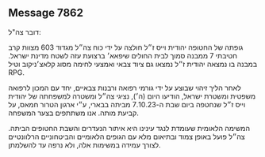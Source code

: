 ## Message 7862

דובר צה"ל:

גופתה של החטופה יהודית וייס ז״ל חולצה על ידי כוח צה״ל מגדוד 603 מצוות קרב חטיבתי 7 ממבנה סמוך לבית החולים שיפאא׳ ברצועת עזה לשטח מדינת ישראל. במבנה בו נמצאה יהודית ז״ל נמצאו גם ציוד צבאי ואמצעי לחימה מסוג קלאצ׳ניקוב וטיל RPG.

לאחר הליך זיהוי שבוצע על ידי גורמי רפואה ורבנות צבאיים, יחד עם המכון לרפואה משפטית ומשטרת ישראל, הודיעו היום (ה׳), נציגי צה״ל ומשטרה למשפחתה של יהודית וייס ז״ל שנחטפה ביום שבת ה-7.10.23 מביתה בבארי, ע״י ארגון הטרור חמאס, על קביעת מותה. 
אנו משתתפים בצער המשפחה. 

המשימה הלאומית שעומדת לנגד עינינו היא איתור הנעדרים והשבת החטופים הביתה. צה״ל פועל באופן צמוד ובתיאום מלא עם הגופים הלאומיים והביטחוניים הרלוונטיים לצורך עמידה במשימות אלה, ולא נרפה עד להשלמתן.

